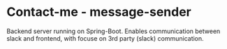 # Contact-me - message-sender
Backend server running on Spring-Boot.
Enables communication between slack and frontend, with focuse on 3rd party (slack) communication.
